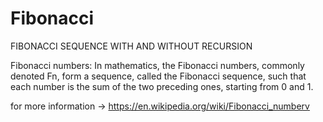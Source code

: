 # Fibonacci

FIBONACCI SEQUENCE WITH AND WITHOUT RECURSION 

Fibonacci numbers: In mathematics, the Fibonacci numbers, commonly denoted Fn, form a sequence, called the Fibonacci sequence, such that each number is the sum of the two preceding ones, starting from 0 and 1.

for more information -> https://en.wikipedia.org/wiki/Fibonacci_numberv
